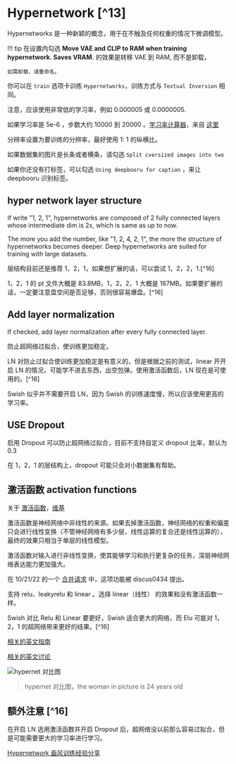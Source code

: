# Hypernetwork [^13]

Hypernetworks 是一种新颖的概念，用于在不触及任何权重的情况下微调模型。

!!! tip
    在设置内勾选 **Move VAE and CLIP to RAM when training hypernetwork. Saves VRAM.** 的效果是转移 VAE 到 RAM, 而不是卸载，

    如需卸载，请重命名。

你可以在 `train` 选项卡训练 `Hypernetworks`，训练方式与  `Textual Inversion` 相同。

注意，应该使用非常低的学习率，例如 0.000005 或 0.0000005.

如果学习率是 5e-6 ，步数大约 10000 到 20000 。[学习率计算器](https://colab.research.google.com/drive/1qzweYEMIFkG6jPa04tD1MhWWOzgSnDvP?usp=sharing)，来自 [这里](https://github.com/AUTOMATIC1111/stable-diffusion-webui/discussions/2670)

分辨率设置为要训练的分辨率，最好使用 1: 1 的纵横比。

如果数据集的图片是长条或者横条，请勾选 `Split cversized images into two`

如果你还没有打标签，可以勾选 `Using deepbooru for caption` ，来让 deepbooru 识别标签。

## hyper network layer structure

If write "1, 2, 1", hypernetworks are composed of 2 fully connected layers whose intermediate dim is 2x, which is same as up to now.

The more you add the number, like "1, 2, 4, 2, 1", the more the structure of hypernetworks becomes deeper. Deep hypernetworks are suited for training with large datasets.

层结构目前还是推荐 1，2，1，如果想扩展的话，可以尝试 1，2，2，1.[^16]

1，2，1 的 pt 文件大概是 83.8MB，1，2，2，1 大概是 167MB。如果要扩展的话，一定要注意盘空间是否足够，否则很容易爆盘。[^16]

## Add layer normalization

If checked, add layer normalization after every fully connected layer.

防止超网络过拟合，使训练更加稳定。

LN 对防止过拟合使训练更加稳定是有意义的，但是根据之前的测试，linear 开开启 LN 的情况，可能学不进去东西，出空包弹。使用激活函数后，LN 现在是可使用的。[^16]

Swish 似乎并不需要开启 LN，因为 Swish 的训练速度慢，所以应该使用更高的学习率。

## USE Dropout

启用 Dropout 可以防止超网络过拟合，目前不支持自定义 dropout 比率，默认为 0.3

在 1，2，1 的层结构上，dropout 可能只会对小数据集有帮助。

## 激活函数 activation functions

关于 [激活函数](https://www.geeksforgeeks.org/activation-functions-neural-networks/)，[维基](https://en.wikipedia.org/wiki/Activation_function)

激活函数是神经网络中非线性的来源。如果去掉激活函数，神经网络的权重和偏差只会进行线性变换（不管神经网络有多少层，线性运算的复合还是线性运算的），最终的效果只相当于单层的线性模型。

激活函数对输入进行非线性变换，使其能够学习和执行更复杂的任务，深层神经网络表达能力更加强大。

在 10/21/22 的一个 [合并请求](https://github.com/AUTOMATIC1111/stable-diffusion-webui/pull/3199) 中，这项功能被 discus0434 提出。

支持 relu、leakyrelu 和 linear 。选择 linear（线性） 的效果和没有激活函数一样。

Swish 对比 Relu 和 Linear 要更好，Swish 适合更大的网络，而 Elu 可能对 1，2，1 的超网络带来更好的结果。[^16]

[相关的英文指南](https://rentry.org/hypernetwork4dumdums)

[相关的英文讨论](https://github.com/AUTOMATIC1111/stable-diffusion-webui/discussions/2670)

![hypernet 对比图](https://user-images.githubusercontent.com/75739606/197823893-88a3bece-9100-41d1-8f07-bc6d9b3aa92c.jpg)
<!--
![hypernet 对比图](https://raw.githubusercontent.com/sudoskys/StableDiffusionBook/main/resource/exp_hypernet.jpg)
-->
> hypernet 对比图，the woman in picture is 24 years old

## 额外注意 [^16]

在开启 LN 选用激活函数并开启 Dropout 后，超网络没以前那么容易过拟合，但是可能需要更大的学习率进行学习。

[Hypernetwork 画风训练经验分享](https://shiina-h.notion.site/shiina-h/Hypernetwork-1fc0b60645284c5e96bb41b583a4e86f)
